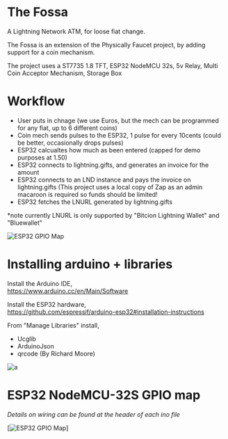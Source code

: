 # The Fossa
A Lightning Network ATM, for loose fiat change.

The Fossa is an extension of the Physically Faucet project, by adding support for a coin mechanism.

The project uses a ST7735 1.8 TFT, ESP32 NodeMCU 32s, 5v Relay, Multi Coin Acceptor Mechanism, Storage Box

# Workflow
- User puts in chnage (we use Euros, but the mech can be programmed for any fiat, up to 6 different coins)
- Coin mech sends pulses to the ESP32, 1 pulse for every 10cents (could be better, occasionally drops pulses)
- ESP32 calcualtes how much as been entered (capped for demo purposes at 1.50)
- ESP32 connects to lightning.gifts, and generates an invoice for the amount
- ESP32 connects to an LND instance and pays the invoice on lightning.gifts (This project uses a local copy of Zap as an admin macaroon is required so funds should be limited!
- ESP32 fetches the LNURL generated by lightning.gifts 

*note currently LNURL is only supported by "Bitcion Lightning Wallet" and "Bluewallet"

![ESP32 GPIO Map](https://i.imgur.com/mh4xfqU.png)
# Installing arduino + libraries

Install the Arduino IDE,<br>
https://www.arduino.cc/en/Main/Software

Install the ESP32 hardware,<br>
https://github.com/espressif/arduino-esp32#installation-instructions

From "Manage Libraries" install,<br>
- Ucglib
- ArduinoJson
- qrcode (By Richard Moore)

![a](https://i.imgur.com/mCfnhZN.png)

# ESP32 NodeMCU-32S GPIO map

*Details on wiring can be found at the header of each ino file*

[![ESP32 GPIO Map](https://i.imgur.com/PLP3YBG.jpg)]
